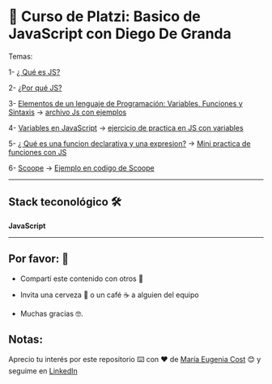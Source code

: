 # :book: Curso de Platzi: Basico de JavaScript con Diego De Granda

Temas:

1- [¿ Qué es JS?](https://github.com/eugenia1984/curso_platzi_basico_js_diego_de_granda/tree/main/01_que_es_js)

2- [¿Por qué JS?](https://github.com/eugenia1984/curso_platzi_basico_js_diego_de_granda/tree/main/02_por_que_js)

3- [Elementos de un lenguaje de Programación: Variables, Funciones y Sintaxis](https://github.com/eugenia1984/curso_platzi_basico_js_diego_de_granda/tree/main/03_elementos_de_lenguaje) -> [archivo Js con ejemplos](https://github.com/eugenia1984/curso_platzi_basico_js_diego_de_granda/tree/main/03_elementos_de_lenguaje/valores.js)

4- [Variables en JavaScript](https://github.com/eugenia1984/curso_platzi_basico_js_diego_de_granda/tree/main/04_variables) -> [ejercicio de practica en JS con variables](https://github.com/eugenia1984/curso_platzi_basico_js_diego_de_granda/tree/main/04_variables/variables.js)

5- [¿ Qué es una funcion declarativa y una expresion?](https://github.com/eugenia1984/curso_platzi_basico_js_diego_de_granda/tree/main/05_funciones) -> [Mini practica de funciones con JS](https://github.com/eugenia1984/curso_platzi_basico_js_diego_de_granda/tree/main/05_funciones/funciones.js)


6- [Scoope](https://github.com/eugenia1984/curso_platzi_basico_js_diego_de_granda/tree/main/06_scoope) -> [Ejemplo en codigo de Scoope](https://github.com/eugenia1984/curso_platzi_basico_js_diego_de_granda/tree/main/06_scoope/scope.js)

---

## Stack teconológico 🛠️

**JavaScript**

---


## Por favor: 🎁

- Compartí este contenido con otros 📢

- Invita una cerveza 🍺 o un café ☕ a alguien del equipo

- Muchas gracias 🤓.


## Notas: 

Aprecio tu interés por este repositorio ⌨️ con ❤️ de [María Eugenia Cost](https://github.com/eugenia1984)  😊 y seguime en [LinkedIn](https://www.linkedin.com/in/mar%C3%ADaeugeniacosta/)
